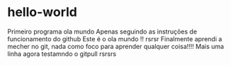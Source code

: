 # hello-world
Primeiro programa ola mundo
Apenas seguindo as instruções de funcionamento do github
Este é o ola mundo !! rsrsr
Finalmente aprendi a mecher no git, nada como foco para aprender qualquer coisa!!!!
Mais uma linha agora testamndo o gitpull rsrsrs

